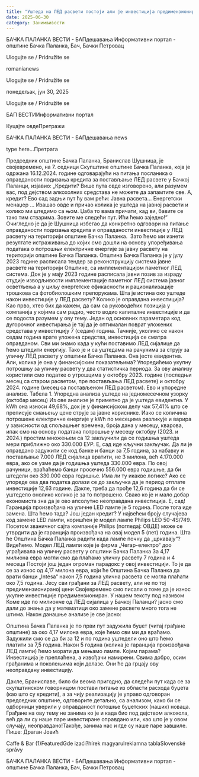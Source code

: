 ```yaml
---
title: "Уштедa на ЛЕД расвети постоји али је инвестиција предимензионирана и економски неоправдана!"
date: 2025-06-30
category: Занимљивости
---
```


БАЧКА ПАЛАНКА ВЕСТИ - БАПдешавања Информативни портал - општине Бачка Паланка, Бач, Бачки Петровац

Ulogujte se / Pridružite se

romanianews

Ulogujte se / Pridružite se

понедељак, јун 30, 2025

Ulogujte se / Pridružite se

БАП ВЕСТИИнформативни портал

Куцајте овдеПретражи

БАЧКА ПАЛАНКА ВЕСТИ - БАПдешавања news

type here...Претрага

Председник општине Бачка Паланка, Бранислав Шушница, је својевремено, на 7. седници Скупштине општине Бачка Паланка, која је одржана 16.12.2024. године одговарајући на питања посланика о оправданости подизања кредита за постављање ЛЕД расвете у Бачкој Паланци, изјавио:
„Кредити? Више пута овде изговорено, али разумем вас, под дејством алкохолних средстава не можете да запамтите све. А, кредит? Ево сад задњи пут ћу вам рећи: Јавна расвета… Енергетски менаџер … Изашао овде и причао колика је уштеда на јавној расвети и колико ми штедимо са њом. Џаба то вама причати, кад ви, бавите се тако тим стварима. Зовите ме следећи пут. Ићи ћемо заједно!“
Очигледно је да је Шушница избегао да конкретно одговори на питање оправданости подизања кредита и оправданости инвестиције у ЛЕД расвету на територији општине Бачка Паланка.  Зато ћемо ми изнети резултате истраживања до којих смо дошли на основу упоређивања података о потрошњи електричне енергије за јавну расвету на територији општине Бачка Паланка.
Општина Бачка Паланка је у јулу 2023 године расписала тендер за реконструкцију система јавне расвете на територији Општине, са имплементацијом паметног ЛЕД система. Док је у мају 2023 године расписала јавни позив за израду студије изводљивости имплементације паметног ЛЕД система јавног осветљења а у циљу енергетске ефикасности и рационализације трошкова са фотобиолошким препорукама.
Шта је истина око уштеде након инвестиције у ЛЕД расвету? Колико је оправдана инвестиција? 
Као прво, хтео бих да кажем, да сам са руководећих позиција у компанија у којима сам радио, често водио капиталне инвестиције и да се подоста разумем у ову тему. Један од основних параметара код дугорочног инвестирања је тај да је оптималан поврат уложених средстава у инвестицију 7 (седам) година. Тачније, уколико се након седам година врате уложена средства, инвестиција се сматра оправданом.
Сви ми знамо када у кући поставимо ЛЕД сијалице да ћемо штедити енергију. Тако је и са уштедама на рачунима за струју за уличну ЛЕД расвету у општини Бачка Паланка. Она јесте евидентна. Али, колика је она у финансијским показатељима?
Упоредићемо укупну потрошњу за уличну расвету у два статистичка периода. За ову анализу користили смо податке о утрошцима у октобру 2023. године (последњи месец са старом расветом, пре постављања ЛЕД расвете) и октобру 2024. године (месец са постављеном ЛЕД расветом). Ево и упоредне анализе.
Табела 1. Упоредна анализа уштеде на једномесечном узорку (октобар месец)
Из ове анализе је приметно да је уштеда евидентна. У kWh она износи 49,68%, док је у финансијском делу чак 57,41% што се преписује смањењу цене струје за јавне кориснике.
Иако се количина потрошене електричне енергије у kWh по месецима разликује и варира у зависности од спољашњег времена, броја дана у месецу, кварова, ипак смо на основу података потрошње у месецу октобру (2023. и 2024.) простим множењем са 12 закључили да се годишња уштеда мери приближно око 330.000 ЕУР.
Е, сад иде кључни закључак. Да ли је оправдано задужити се код банке и банци за 7,5 година, за набавку и постављање 7.000 ЛЕД сијалица вратити, не 3 милона, већ 4.170.000 евра, ако се узме да је годишња уштеда 330.000 евра.
По овој рачуници, враћаћемо банци просечно 556.000 евра годишње, да би штедели око 330.000 евра годишње. Има ли ту икакве логике?
Ако се упореде ова два податка долази се до закључка да је период отплате инвестиције 12,63 године. Дакле, треба да прође 12,6 година да би се уштедело онолико колико је за то потрошено. Свако ко је и мало добар економиста зна да је ово апсолутно неоправдана инвестиција.
Е, сад! Гаранција произвођача на уличне LED лампе је 5 година. После тога иде замена. Шта ћемо тада? Још један кредит?
У највећем броју случајева код замене LED лампи, коришћен је модел лампе Philips LED 50-4S/749. Посетом званичног сајта компаније Philips (погледај: ОВДЕ) може се утврдити да је гаранција произвођача на овај модел 5 (пет) година. Шта ће Општина Бачка Паланка радити када лампе почну да „цркавају“? Видећемо.
Модел ЛЕД лампи које је фирма „Чегар-електро“ доо уграђивала на уличну расвету у општини Бачка Паланка
За 4,17 милиона евра могли смо да плаћамо уличну расвету 7 година и 4 месеца
Постоји још један огроман парадокс у овој инвестицији. То је да се за износ од 4,17 милона евра, који ће Општина Бачка Паланка да врати банци „Intesa“ након 7,5 година улична расвета се могла плаћати око 7,5 година.
Јесу сви грађани за ЛЕД расвету, али не по тој предимензионираној цени
Својевремено смо писали о томе да је износ укупне инвестиције предимензиониран. У нашем тексту под називом Коме иде по милионче од ЛЕД сијалица у Бачкој Паланци? јасно смо дали до знања да у математици око замене расвете много тога не штима. Након данашње анализе је све јасно:

Општина Бачка Паланка је по први пут задужила буџет (читај грађане општине) за око 4,17 милона евра, које ћемо сви ми да враћамо.
Задужили смо се да би за 12 и по година уштедели оно што ћемо платити за 7,5 година.
Након 5 година (колика је гаранција произвођача ЛЕД лампи) ћемо морати да мењамо лампе. Којим парама?
Инвестиција је преплаћена, а извођачи намирени. Свима добро, осим грађанима и поколењима који долазе. Они ће да грцају ову неоправдану инвестицију.

Дакле, Браниславе, било би веома пригодно, да следећи пут када се за скупштинском говорницом постави питање из области расхода буџета (као што су кредити), а за чију реализацију је управо одговоран председник општине, одговорите детаљно, са анализом, како би се одборници уверили у оправданост потошње буџетских (наших) новаца. Грађане на ову тему не занима ко је и када био под дејством алкохола, већ да ли су наше паре инвестиране оправдано или, као што је у овом случају, неоправдано!Такође, занима нас и где су наше паре завшиле.
Пише: Драган Јовић

Caffe & Bar (1)FeaturedGde izaći?hírek magyarulreklamna tablaSlovenské správy

БАЧКА ПАЛАНКА ВЕСТИ - БАПдешавања Информативни портал - општине Бачка Паланка, Бач, Бачки Петровац
